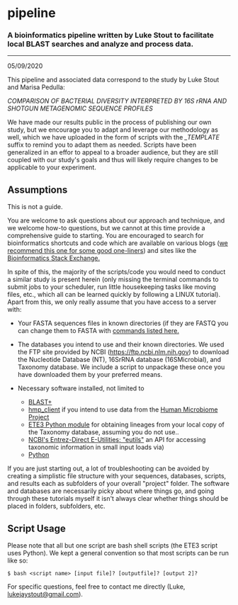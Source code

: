 # pipeline
### A bioinformatics pipeline written by Luke Stout to facilitate local BLAST searches and analyze and process data.  
---
05/09/2020

This pipeline and associated data correspond to the study by Luke Stout and Marisa Pedulla:

  _COMPARISON OF BACTERIAL DIVERSITY INTERPRETED BY 16S rRNA AND SHOTGUN METAGENOMIC SEQUENCE PROFILES_

We have made our results public in the process of publishing our own study, but we encourage you to adapt and leverage our methodology as well, which we have uploaded in the form of scripts with the _\_TEMPLATE_ suffix to remind you to adapt them as needed. Scripts have been generalized in an effor to appeal to a broader audience, but they are still coupled with our study's goals and thus will likely require changes to be applicable to your experiment.

## Assumptions

This is not a guide. 

You are welcome to ask questions about our approach and technique, and we welcome how-to questions, but we cannot at this time provide a comprehensive guide to starting. You are encouraged to search for bioinformatics shortcuts and code which are available on various blogs ([we recommend this one for some good one-liners](https://bioinformaticsworkbook.org/dataWrangling/fastaq-manipulations/converting-fastq-format-to-fasta.html)) and sites like the [Bioinformatics Stack Exchange.](https://bioinformatics.stackexchange.com)

In spite of this, the majority of the scripts/code you would need to conduct a similar study is present herein (only missing the terminal commands to submit jobs to your scheduler, run little housekeeping tasks like moving files, etc., which all can be learned quickly by following a LINUX tutorial). Apart from this, we only really assume that you have access to a server with:

+ Your FASTA sequences files in known directories (if they are FASTQ you can change them to FASTA with [commands listed here.](https://bioinformaticsworkbook.org/dataWrangling/fastaq-manipulations/converting-fastq-format-to-fasta.html)

+ The databases you intend to use and their known directories. We used the FTP site provided by NCBI (https://ftp.ncbi.nlm.nih.gov) to download the Nucleotide Database (NT), 16SrRNA database (16SMicrobial), and Taxonomy database. We include a script to unpackage these once you have downloaded them by your preferred means.

+ Necessary software installed, not limited to 
  + [BLAST+](https://blast.ncbi.nlm.nih.gov/Blast.cgi?PAGE_TYPE=BlastDocs&DOC_TYPE=Download) 
  + [hmp_client](https://github.com/michbur/hmp_client) if you intend to use data from the [Human Microbiome Project](https://www.hmpdacc.org)
  + [ETE3 Python module](https://pypi.org/project/ete3/#description) for obtaining lineages from your local copy of the Taxonomy database, assuming you do not use..
  + [NCBI's Entrez-Direct E-Utilities; "eutils"](https://www.ncbi.nlm.nih.gov/books/NBK179288/) an API for accessing taxonomic information in small input loads via) 
  + [Python](https://www.python.org/downloads/)

If you are just starting out, a lot of troubleshooting can be avoided by creating a simplistic file structure with your sequences, databases, scripts, and results each as subfolders of your overall "project" folder. The software and databases are necessarily picky about where things go, and going through these tutorials myself it isn't always clear whether things should be placed in folders, subfolders, etc.

## Script Usage

Please note that all but one script are bash shell scripts (the ETE3 script uses Python). We kept a general convention so that most scripts can be run like so:

  `$ bash <script name> [input file]? [outputfile]? [output 2]?`
  
For specific questions, feel free to contact me directly (Luke, lukejaystout@gmail.com). 
